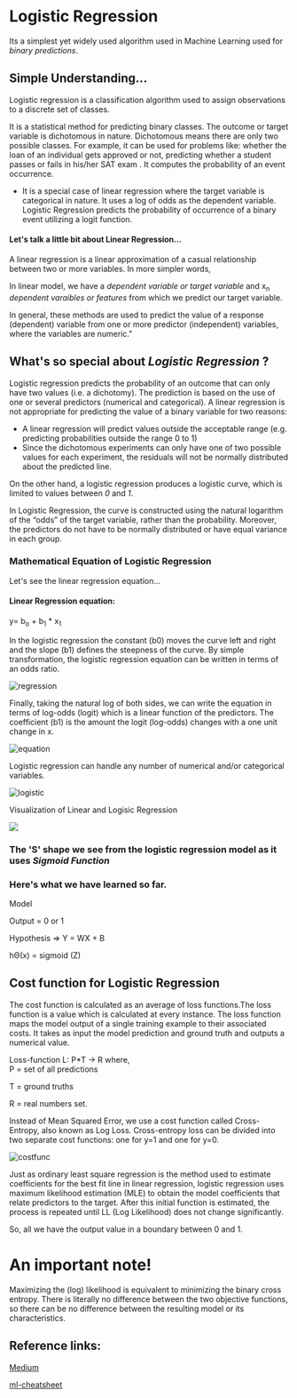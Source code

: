 # Logistic Regression
Its a simplest yet widely used algorithm used in Machine Learning used for _binary predictions_.

## Simple Understanding...
Logistic regression is a classification algorithm used to assign observations to a discrete set of classes.

It is a statistical method for predicting binary classes. The outcome or target variable is dichotomous in nature. Dichotomous means there are only two possible classes. For example, it can be used for problems like: whether the loan of an individual gets approved or not, predicting whether a student passes or fails in his/her SAT exam . It computes the probability of an event occurrence.

* It is a special case of linear regression where the target variable is categorical in nature. It uses a log of odds as the dependent variable. Logistic Regression predicts the probability of occurrence of a binary event utilizing a logit function.

#### Let's talk a little bit about Linear Regression...
A linear regression is a linear approximation of a casual relationship between two or more variables. In more simpler words,

In linear model, we have a *dependent variable or target variable*  and x<sub>n</sub> *dependent varaibles or features* from which we predict our target variable.

In general, these methods are used to predict the value of a response (dependent) variable from one or more predictor (independent) variables, where the variables are numeric."

## What's so special about _Logistic Regression_ ? 
Logistic regression predicts the probability of an outcome that can only have two values (i.e. a dichotomy). The prediction is based on the use of one or several predictors (numerical and categorical). A linear regression is not appropriate for predicting the value of a binary variable for two reasons:		
* A linear regression will predict values outside the acceptable range (e.g. predicting probabilities
  outside the range 0 to 1)
* Since the dichotomous experiments can only have one of two possible values for each experiment, the residuals will not be normally distributed about the predicted line.

On the other hand, a logistic regression produces a logistic curve, which is limited to values between *0* and *1*.

In Logistic Regression, the curve is constructed using the natural logarithm of the “odds” of the target variable, rather than the probability. Moreover, the predictors do not have to be normally distributed or have equal variance in each group.
### Mathematical Equation of Logistic Regression
Let's see the linear regression equation...

#### Linear Regression equation: 
 y= b<sub>o</sub> + b<sub>1</sub> * x<sub>1</sub>

		
In the logistic regression the constant (b0) moves the curve left and right and the slope (b1) defines the steepness of the curve. By simple transformation, the logistic regression equation can be written in terms of an odds ratio.	

![regression](https://www.saedsayad.com/images/Logistic_odd.png)

Finally, taking the natural log of both sides, we can write the equation in terms of log-odds (logit) which is a linear function of the predictors. The coefficient (b1) is the amount the logit (log-odds) changes with a one unit change in x. 

![equation](https://www.saedsayad.com/images/Logit.png)

Logistic regression can handle any number of numerical and/or categorical variables.
 
![logistic](https://www.saedsayad.com/images/LogReg_eq.png)

Visualization of Linear and Logisic Regression

![](https://www.saedsayad.com/images/LogReg_1.png)

### The 'S' shape we see from the logistic regression model as it uses *Sigmoid Function*

### Here's what we have learned so far.
Model

Output = 0 or 1

Hypothesis => Y = WX + B

hΘ(x) = sigmoid (Z)

## Cost function for Logistic Regression
The cost function is calculated as an average of loss functions.The loss function is a value which is calculated at every instance.
The loss function maps the model output of a single training example to their associated costs. It takes as input the model prediction and ground truth and outputs a numerical value.

Loss-function L: P*T -> R
where,<br>
P = set of all predictions

T = ground truths

R = real numbers set.

Instead of Mean Squared Error, we use a cost function called Cross-Entropy, also known as Log Loss. Cross-entropy loss can be divided into two separate cost functions: one for y=1 and one for y=0.

![costfunc](https://miro.medium.com/max/623/1*TqZ9myxIdLuKNmt8orCeew.png)

Just as ordinary least square regression is the method used to estimate coefficients for the best fit line in linear regression, logistic regression uses maximum likelihood estimation (MLE) to obtain the model coefficients that relate predictors to the target. After this initial function is estimated, the process is repeated until LL (Log Likelihood) does not change significantly. 

So, all we have the output value in a boundary between 0 and 1.
# An important note! 
Maximizing the (log) likelihood is equivalent to minimizing the binary cross entropy. 
There is literally no difference between the two objective functions, so there can be no difference between the resulting model or its characteristics.

## Reference links: 

[Medium](https://towardsdatascience.com/logistic-regression-detailed-overview-46c4da4303bc)

[ml-cheatsheet](https://ml-cheatsheet.readthedocs.io/en/latest/logistic_regression.html)